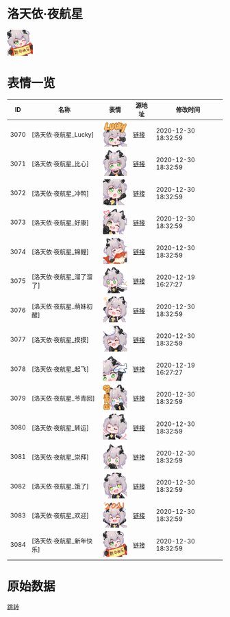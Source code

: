 # 洛天依·夜航星

<img src="./cover.png" height="60" alt="cover" />

# 表情一览

|ID|名称|表情|源地址|修改时间|
|----|----|----|----|----|
|3070|[洛天依·夜航星_Lucky]|<img src="./pic/003070_%5B洛天依·夜航星_Lucky%5D.png" height="60" alt="Lucky"/>|[链接](http://i0.hdslb.com/bfs/emote/bbeb9d231773a168397697072a11373893d7c01a.png)|2020-12-30 18:32:59|
|3071|[洛天依·夜航星_比心]|<img src="./pic/003071_%5B洛天依·夜航星_比心%5D.png" height="60" alt="比心"/>|[链接](http://i0.hdslb.com/bfs/emote/55bdcf04316ed0d805a15131b57b35b6cbd0d887.png)|2020-12-30 18:32:59|
|3072|[洛天依·夜航星_冲鸭]|<img src="./pic/003072_%5B洛天依·夜航星_冲鸭%5D.png" height="60" alt="冲鸭"/>|[链接](http://i0.hdslb.com/bfs/emote/659efad4a6aa25ed6a98efe611564c26f497f436.png)|2020-12-30 18:32:59|
|3073|[洛天依·夜航星_好康]|<img src="./pic/003073_%5B洛天依·夜航星_好康%5D.png" height="60" alt="好康"/>|[链接](http://i0.hdslb.com/bfs/emote/730e0d30a6556f433fa317f8468ce7229e4c7872.png)|2020-12-30 18:32:59|
|3074|[洛天依·夜航星_锦鲤]|<img src="./pic/003074_%5B洛天依·夜航星_锦鲤%5D.png" height="60" alt="锦鲤"/>|[链接](http://i0.hdslb.com/bfs/emote/35ab588061c32f07743b07f1ac3f62a16f34438c.png)|2020-12-30 18:32:59|
|3075|[洛天依·夜航星_溜了溜了]|<img src="./pic/003075_%5B洛天依·夜航星_溜了溜了%5D.png" height="60" alt="溜了溜了"/>|[链接](http://i0.hdslb.com/bfs/emote/152d7bd6d4096ebb89974d591b9c305b29a89166.png)|2020-12-19 16:27:27|
|3076|[洛天依·夜航星_萌妹初醒]|<img src="./pic/003076_%5B洛天依·夜航星_萌妹初醒%5D.png" height="60" alt="萌妹初醒"/>|[链接](http://i0.hdslb.com/bfs/emote/3159931d9afa243c6cf5939753e3c82acb69a554.png)|2020-12-30 18:32:59|
|3077|[洛天依·夜航星_摸摸]|<img src="./pic/003077_%5B洛天依·夜航星_摸摸%5D.png" height="60" alt="摸摸"/>|[链接](http://i0.hdslb.com/bfs/emote/6b4f86c6a21265addc8bc3fb511e5569af454237.png)|2020-12-30 18:32:59|
|3078|[洛天依·夜航星_起飞]|<img src="./pic/003078_%5B洛天依·夜航星_起飞%5D.png" height="60" alt="起飞"/>|[链接](http://i0.hdslb.com/bfs/emote/4a7550236996e1cb329974c58b751ac462007338.png)|2020-12-19 16:27:27|
|3079|[洛天依·夜航星_爷青回]|<img src="./pic/003079_%5B洛天依·夜航星_爷青回%5D.png" height="60" alt="爷青回"/>|[链接](http://i0.hdslb.com/bfs/emote/d1202872850a335b357e702adaf3d2a79db72e13.png)|2020-12-30 18:32:59|
|3080|[洛天依·夜航星_转运]|<img src="./pic/003080_%5B洛天依·夜航星_转运%5D.png" height="60" alt="转运"/>|[链接](http://i0.hdslb.com/bfs/emote/2513203daab74688cea2c9a595e051f53fbcaa94.png)|2020-12-30 18:32:59|
|3081|[洛天依·夜航星_崇拜]|<img src="./pic/003081_%5B洛天依·夜航星_崇拜%5D.png" height="60" alt="崇拜"/>|[链接](http://i0.hdslb.com/bfs/emote/55c633884ca8405aade71d05fbaa687ab6fedd4a.png)|2020-12-30 18:32:59|
|3082|[洛天依·夜航星_饿了]|<img src="./pic/003082_%5B洛天依·夜航星_饿了%5D.png" height="60" alt="饿了"/>|[链接](http://i0.hdslb.com/bfs/emote/5455abac01a22978b20ec0b365c214a872a0fd14.png)|2020-12-30 18:32:59|
|3083|[洛天依·夜航星_欢迎]|<img src="./pic/003083_%5B洛天依·夜航星_欢迎%5D.png" height="60" alt="欢迎"/>|[链接](http://i0.hdslb.com/bfs/emote/ec1dd6e3c004a40ac809347a02728624339cd435.png)|2020-12-30 18:32:59|
|3084|[洛天依·夜航星_新年快乐]|<img src="./pic/003084_%5B洛天依·夜航星_新年快乐%5D.png" height="60" alt="新年快乐"/>|[链接](http://i0.hdslb.com/bfs/emote/80d5195ee966465f5f338db26f2faba51afcd217.png)|2020-12-30 18:32:59|

# 原始数据

[跳转](./raw.json)

